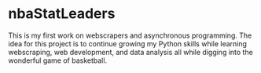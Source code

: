 # nbaStatLeaders
This is my first work on webscrapers and asynchronous programming. The idea for this project is to continue growing my Python skills while learning webscraping, web development, and data analysis all while digging into the wonderful game of basketball.
